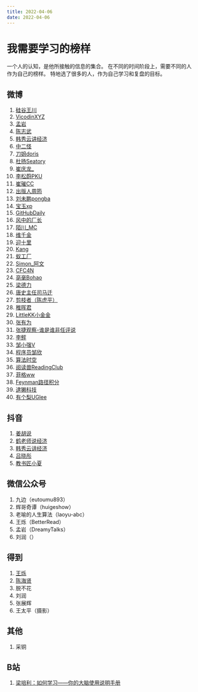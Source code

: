 ```yaml
---
title: 2022-04-06
date: 2022-04-06
---
```


# 我需要学习的榜样

一个人的认知，是他所接触的信息的集合。
在不同的时间阶段上，需要不同的人作为自己的榜样。
特地选了很多的人，作为自己学习和复盘的目标。

## 微博

1. [硅谷王川](https://weibo.com/svwangchuan)
2. [VicodinXYZ](https://weibo.com/dropthethe)
3. [孟岩](https://weibo.com/dreamwords)
4. [陈志武](https://weibo.com/chenzhiwu)
5. [韩秀云讲经济](https://weibo.com/hanxiuyunjiangjingji)
6. [中二怪](https://weibo.com/soleine94)
7. [刀姐doris](https://weibo.com/doriskeke)
8. [杜扬Seatory](https://weibo.com/seatory)
9. [崔庆龙_](https://weibo.com/u/3762961402)
10. [李松蔚PKU](https://weibo.com/pkulsw)
11. [崔璀CC](https://weibo.com/cuicui0104)
12. [出版人周筠](https://weibo.com/yeka52)
13. [刘未鹏pongba](https://weibo.com/pongba)
14. [宝玉xp](https://weibo.com/dotey)
15. [GitHubDaily](https://weibo.com/GitHubDaily)
16. [风中的厂长](https://weibo.com/u/6169408204)
17. [陌川_MC](https://weibo.com/firefly909)
18. [维千金](https://weibo.com/maohuzi)
19. [迎十里](https://weibo.com/u/6485156633)
20. [Kang](https://weibo.com/withkang)
21. [蚁工厂](https://weibo.com/antvision)
22. [Simon_阿文](https://weibo.com/simonstudio2)
23. [CFC4N](https://weibo.com/cfc4nx)
24. [亳毫Bohao](https://weibo.com/RHB13145219521)
25. [梁德力](https://weibo.com/u/1668675013)
26. [唐史主任司马迁](https://weibo.com/u/2014433131)
27. [剪枝者（陈虎平）](https://weibo.com/chenhuping)
28. [稚晖君](https://weibo.com/u/1679186305)
29. [LittleKK小金金](https://weibo.com/misszhaoz)
30. [张有为](https://weibo.com/426399790)
31. [张捷观察-谁是谁非任评说](https://weibo.com/p/1005051237389341)
32. [李鲆](https://weibo.com/qingqinglizi)
33. [邹小强V](https://weibo.com/gtdlife)
34. [程序员邹欣](https://weibo.com/sdxinz)
35. [算法时空](https://weibo.com/ALGOL60)
36. [阅读兽ReadingClub](https://weibo.com/u/6391516595)
37. [菲格ww](https://weibo.com/u/1673268020)
38. [Feynman路径积分](https://weibo.com/royalmile)
39. [逮獭科技](https://weibo.com/u/1683375645)
40. [有个梨UGlee](https://weibo.com/uglee)
## 抖音

1. [姜胡说](https://www.douyin.com/user/MS4wLjABAAAAxaSHyjKQyfWHKjIS1mYbpxxEQZpT8ogl_eyks2M_Twc)
2. [鹤老师说经济](https://www.douyin.com/user/MS4wLjABAAAA_BNHk7z-Cb6siiuXuGb068BrWZP0y303EoMyXlFPhdVGozhlm836OvGEERpe9DAt)
3. [韩秀云讲经济](https://www.douyin.com/user/MS4wLjABAAAAlbkNTw3vjBlQx6pzhzRnFX1YLHlpCoU8nMpnSKiL6-S0WquIQngezW4Ydt_0DXdk)
4. [吕晓彤](https://www.douyin.com/user/MS4wLjABAAAAqejZxZKopDBDEzxcQp-_1b019FfM05C0NzjQNpc5ylU)
5. [教书匠小夏](https://www.douyin.com/user/MS4wLjABAAAAGkiPNlRSN2XYYpxOLYusA29jExkXYl7j9xbHyDmqrCPr0bBckoOvV00HjBYjQai2)

## 微信公众号

1. 九边（eutoumu893）
2. 辉哥奇谭（huigeshow）
3. 老喻的人生算法（laoyu-abc）
4. 王烁（BetterRead）
5. 孟岩（DreamyTalks）
6. 刘润（）

## 得到

1. [王烁](https://m.igetget.com/native/mine/account#/user/detail?enId=bVJyvDn2wdW4x9k7yz857QZLqNB3Ko)
2. [陈海贤](https://m.igetget.com/native/mine/account#/user/detail?enId=zkZQJYbdGOe8OyJ9nExrVqan40jEL3)
3. 脱不花
4. 刘润
5. 张展辉
6. 王太平（摄影）

## 其他

1. 采铜

## B站
1. [梁培利：如何学习——你的大脑使用说明手册](https://space.bilibili.com/220951871/channel/series)
